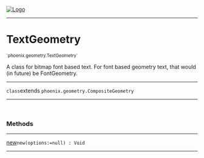 
[![Logo](../../../images/logo.png)](../../../api/index.html)

---



<h1>TextGeometry</h1>
<small>`phoenix.geometry.TextGeometry`</small>

A class for bitmap font based text.
 	For font based geometry text, that would (in future) be FontGeometry.

---

`class`extends <code><span>phoenix.geometry.CompositeGeometry</span></code>

---

&nbsp;
&nbsp;







<h3>Methods</h3> <hr/><span class="method apipage">
            <a name="new"><a class="lift" href="#new">new</a></a><code class="signature apipage">new(options:<span>=null</span>) : Void</code><br/><span class="small_desc_flat"></span>
        </span>
    





---

&nbsp;
&nbsp;
&nbsp;
&nbsp;